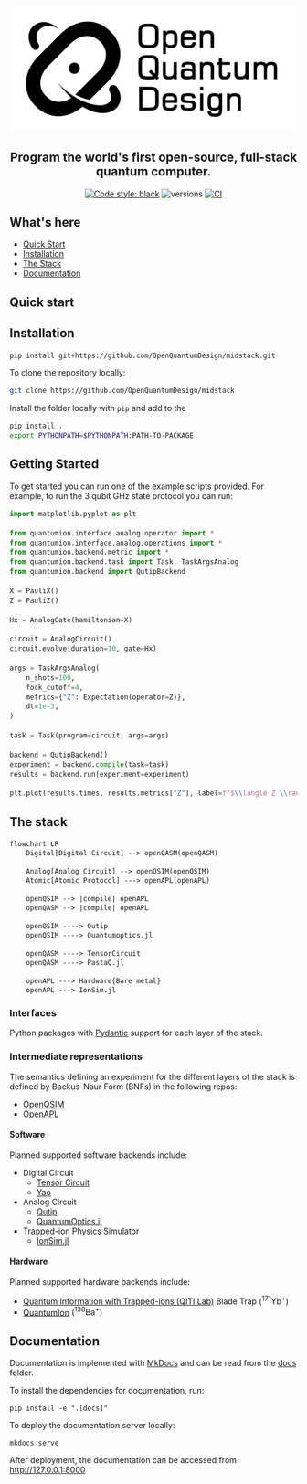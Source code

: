 
<div align="center">

# ![Open Quantum Design](docs/img/oqd-logo-text.png)

<h2 align="center">
    Program the world's first open-source, full-stack quantum computer.
</h2>

[//]: # ([![Documentation Status]&#40;https://readthedocs.org/projects/queso/badge/?version=latest&#41;]&#40;https://queso.readthedocs.io/en/latest/?badge=latest&#41;)
[![Code style: black](https://img.shields.io/badge/code%20style-black-000000.svg)](https://github.com/ambv/black)
![versions](https://img.shields.io/badge/python-3.8%20%7C%203.9%20%7C%203.10-blue)
[![CI](https://github.com/OpenQuantumDesign/midstack/actions/workflows/CI.yml/badge.svg)](https://github.com/OpenQuantumDesign/midstack/actions/workflows/CI.yml)

</div>

## What's here
- [Quick Start](#quickstart) <br/>
- [Installation](#installation) <br/>
- [The Stack](#stack) <br/>
- [Documentation](#documentation) <br/>

## Quick start


## Installation <a name="installation"></a>
```bash
pip install git+https://github.com/OpenQuantumDesign/midstack.git
```

To clone the repository locally:
```bash
git clone https://github.com/OpenQuantumDesign/midstack
```
Install the folder locally with `pip` and add to the 
```bash
pip install .
export PYTHONPATH=$PYTHONPATH:PATH-TO-PACKAGE
```

## Getting Started <a name="Getting Started"></a>

To get started you can run one of the example scripts provided. For example, to run the 3 qubit GHz state protocol you can run:

```python
import matplotlib.pyplot as plt

from quantumion.interface.analog.operator import *
from quantumion.interface.analog.operations import *
from quantumion.backend.metric import *
from quantumion.backend.task import Task, TaskArgsAnalog
from quantumion.backend import QutipBackend

X = PauliX()
Z = PauliZ()

Hx = AnalogGate(hamiltonian=X)

circuit = AnalogCircuit()
circuit.evolve(duration=10, gate=Hx)

args = TaskArgsAnalog(
    n_shots=100,
    fock_cutoff=4,
    metrics={"Z": Expectation(operator=Z)},
    dt=1e-3,
)

task = Task(program=circuit, args=args)

backend = QutipBackend()
experiment = backend.compile(task=task)
results = backend.run(experiment=experiment)

plt.plot(results.times, results.metrics["Z"], label=f"$\\langle Z \\rangle$")
```


## The stack <a name="stack"></a>
```mermaid
flowchart LR
    Digital[Digital Circuit] --> openQASM(openQASM) 
    
    Analog[Analog Circuit] --> openQSIM(openQSIM)
    Atomic[Atomic Protocol] ---> openAPL(openAPL)
  
    openQSIM --> |compile| openAPL
    openQASM --> |compile| openAPL

    openQSIM ----> Qutip
    openQSIM ----> Quantumoptics.jl

    openQASM ----> TensorCircuit
    openQASM ----> PastaQ.jl
    
    openAPL ---> Hardware{Bare metal}
    openAPL ---> IonSim.jl
```


### Interfaces <a name="frontends"></a>
Python packages with [Pydantic](https://docs.pydantic.dev/latest/) support for each layer of the stack.

### Intermediate representations <a name="intermediate-representations"></a>
The semantics defining an experiment for the different layers of the stack is defined by Backus-Naur Form (BNFs) in the following repos:
- [OpenQSIM](https://github.com/OpenQuantumDesign/openqsim)
- [OpenAPL](https://github.com/OpenQuantumDesign/openapl)

#### Software <a name="software"></a>
Planned supported software backends include:
- Digital Circuit
  - [Tensor Circuit](https://github.com/tencent-quantum-lab/tensorcircuit)
  - [Yao](https://yaoquantum.org/)
- Analog Circuit
  - [Qutip](https://qutip.org/)
  - [QuantumOptics.jl](https://docs.qojulia.org/search/?q=calcium)
- Trapped-ion Physics Simulator
  - [IonSim.jl](https://www.ionsim.org/)

#### Hardware <a name="hardware"></a>
Planned supported hardware backends include:
- [Quantum Information with Trapped-ions (QITI Lab)](https://qiti.iqc.uwaterloo.ca/publications/) Blade Trap $\left( ^{171}\mathrm{Yb}^+ \right)$
- [QuantumIon](https://tqt.uwaterloo.ca/project-details/quantumion-an-open-access-quantum-computing-platform/) $\left( ^{138}\mathrm{Ba}^+ \right)$


## Documentation <a name="documentation"></a>

Documentation is implemented with [MkDocs](https://www.mkdocs.org/) and can be read from the [docs](https://github.com/OpenQuantumDesign/quantumion/tree/main/docs) folder.

To install the dependencies for documentation, run:
```
pip install -e ".[docs]"
```
To deploy the documentation server locally:
```
mkdocs serve
```
After deployment, the documentation can be accessed from http://127.0.0.1:8000


